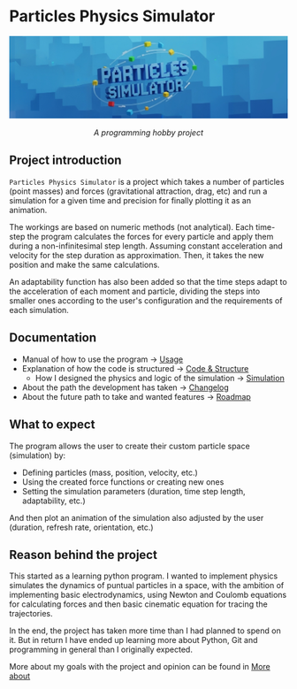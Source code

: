 # Particles Physics Simulator
![Project logo - Banner](docs/assets/Banner-Particles_simulator_logo.png)
_<center>A programming hobby project</center>_

## Project introduction
`Particles Physics Simulator` is a project which takes a number of particles (point masses) and forces (gravitational attraction, drag, etc) and run a simulation for a given time and precision for finally plotting it as an animation.

The workings are based on numeric methods (not analytical). Each time-step the program calculates the forces for every particle and apply them during a non-infinitesimal step length. Assuming constant acceleration and velocity for the step duration as approximation. Then, it takes the new position and make the same calculations. 

An adaptability function has also been added so that the time steps adapt to the acceleration of each moment and particle, dividing the steps into smaller ones according to the user's configuration and the requirements of each simulation.

## Documentation
- Manual of how to use the program → [Usage](./docs/usage.md)
- Explanation of how the code is structured → [Code & Structure](./docs/code_and_structure.md)
  - How I designed the physics and logic of the simulation → [Simulation](./docs/simulation_physics.md)
- About the path the development has taken → [Changelog](./docs/changelog.md)
- About the future path to take and wanted features → [Roadmap](./docs/roadmap.md)

## What to expect
The program allows the user to create their custom particle space (simulation) by:
- Defining particles (mass, position, velocity, etc.)
- Using the created force functions or creating new ones
- Setting the simulation parameters (duration, time step length, adaptability, etc.)

And then plot an animation of the simulation also adjusted by the user (duration, refresh rate, orientation, etc.)

## Reason behind the project
This started as a learning python program. I wanted to implement physics simulates the dynamics of puntual particles in a space, with the ambition of implementing basic electrodynamics, using Newton and Coulomb equations for calculating forces and then basic cinematic equation for tracing the trajectories.

In the end, the project has taken more time than I had planned to spend on it. But in return I have ended up learning more about Python, Git and programming in general than I originally expected.

More about my goals with the project and opinion can be found in [More about](./docs/more_about.md)

